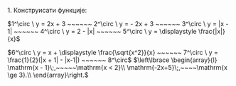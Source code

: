 $1.$ Конструисати функције:

$1^\circ \ y = 2x + 3 ~~~~~~ 2^\circ \ y = - 2x + 3 ~~~~~~ 3^\circ \ y = |x - 1| ~~~~~~ 4^\circ \ y = 2 - |x| ~~~~~~ 5^\circ \ y = \displaystyle \frac{|x|}{x}$

$6^\circ \ y = x + \displaystyle \frac{\sqrt{x^2}}{x} ~~~~~~ 7^\circ \ y = \frac{1}{2}(|x + 1| - |x-1|) ~~~~~~ 8^\circ$ 
$\left\lbrace \begin{array}{l}
\mathrm{x - 1}\;,~~~~~\mathrm{x  < 2}\\
\mathrm{-2x+5}\;,~~~~\mathrm{x \ge 3}.\\
\end{array}\right.$